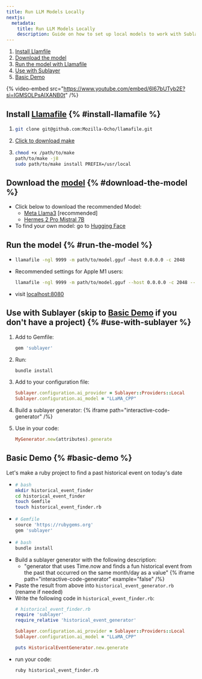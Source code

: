 ```yaml
---
title: Run LLM Models Locally
nextjs:
  metadata:
    title: Run LLM Models Locally
    description: Guide on how to set up local models to work with Sublayer.
---
```


1. [Install Llamfile](#install-llamafile)
2. [Download the model](#download-the-model)
3. [Run the model with Llamafile](#run-the-model)
4. [Use with Sublayer](#use-with-sublayer)
5. [Basic Demo](#basic-demo)

{% video-embed src="https://www.youtube.com/embed/6l67bUTyb2E?si=IGMSOLPsAIXANB0t" /%}

## Install [Llamafile](https://github.com/Mozilla-Ocho/llamafile) {% #install-llamafile %}
1. ```bash
   git clone git@github.com:Mozilla-Ocho/llamafile.git
   ```
2. [Click to download make](https://cosmo.zip/pub/cosmos/bin/make)
3. ```bash
   chmod +x /path/to/make
   path/to/make -j8
   sudo path/to/make install PREFIX=/usr/local
   ```

## Download the [model](https://huggingface.co/models) {% #download-the-model %}
* Click below to download the recommended Model:
    * [Meta Llama3](https://huggingface.co/QuantFactory/Meta-Llama-3-8B-Instruct-GGUF/resolve/main/Meta-Llama-3-8B-Instruct.Q5_K_M.gguf?download=true) [recommended]
    * [Hermes 2 Pro Mistral 7B](https://huggingface.co/NousResearch/Hermes-2-Pro-Mistral-7B-GGUF/resolve/main/Hermes-2-Pro-Mistral-7B.gguf?download=true)
* To find your own model: go to [Hugging Face](https://huggingface.co/models)

## Run the model {% #run-the-model %}
* ```bash
  llamafile -ngl 9999 -m path/to/model.gguf —host 0.0.0.0 -c 2048
  ```
* Recommended settings for Apple M1 users:
  ```bash
  llamafile -ngl 9999 -m path/to/model.gguf --host 0.0.0.0 -c 2048 --gpu APPLE -t 12
  ```
* visit [localhost:8080](http://localhost:8080)


## Use with Sublayer (skip to [Basic Demo](#basic-demo) if you don't have a project) {% #use-with-sublayer %}
1. Add to Gemfile:
    ```ruby
    gem 'sublayer'
    ```
2. Run:
    ```bash
    bundle install
    ```
3. Add to your configuration file:
    ```ruby
    Sublayer.configuration.ai_provider = Sublayer::Providers::Local
    Sublayer.configuration.ai_model = "LLaMA_CPP"
    ```
4. Build a sublayer generator:
    {% iframe path="interactive-code-generator" /%}

5. Use in your code:
    ```ruby
    MyGenerator.new(attributes).generate
    ```

## Basic Demo {% #basic-demo %}
Let's make a ruby project to find a past historical event on today's date
* ```bash
  # bash
  mkdir historical_event_finder
  cd historical_event_finder
  touch Gemfile
  touch historical_event_finder.rb
  ```
* ```ruby
  # Gemfile
  source 'https://rubygems.org'
  gem 'sublayer'
  ```
* ```bash
  # bash
  bundle install
  ```
* Build a sublayer generator with the following description:
    * "generator that uses Time.now and finds a fun historical event from the past that occurred on the same month/day as a value"
    {% iframe path="interactive-code-generator" example="false" /%}
* Paste the result from above into `historical_event_generator.rb` (rename if needed)
* Write the following code in `historical_event_finder.rb`:
  ```ruby
  # historical_event_finder.rb
  require 'sublayer'
  require_relative 'historical_event_generator'

  Sublayer.configuration.ai_provider = Sublayer::Providers::Local
  Sublayer.configuration.ai_model = "LLaMA_CPP"

  puts HistoricalEventGenerator.new.generate
  ```
* run your code:
  ```bash
  ruby historical_event_finder.rb
  ```
